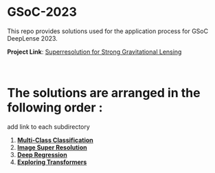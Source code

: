 # __GSoC-2023__

This repo provides solutions used for the application process for GSoC DeepLense 2023.
<br>

**Project Link**: [Superresolution for Strong Gravitational Lensing](https://ml4sci.org/gsoc/2023/proposal_DEEPLENSE6.html)


 <br>

# __The solutions are arranged in the following order :__ <br>

add link to each subdirectory <br>
1. [**Multi-Class Classification**](https://github.com/AminMohamed-3/GSoC_Tests_2023/tree/master/Common_Test) <br>
2. [**Image Super Resolution**](https://github.com/AminMohamed-3/GSoC_Tests_2023/tree/master/Test_III_Learning_Mass_of_Dark_Matter_Halo) <br>
3. [**Deep Regression**](https://github.com/AminMohamed-3/GSoC_Tests_2023/tree/master/Test_III_Learning_Mass_of_Dark_Matter_Halo) <br>
4. [**Exploring Transformers**](https://github.com/AminMohamed-3/GSoC_Tests_2023/tree/master/Specific_Test_V_Exploring_Transformers)





